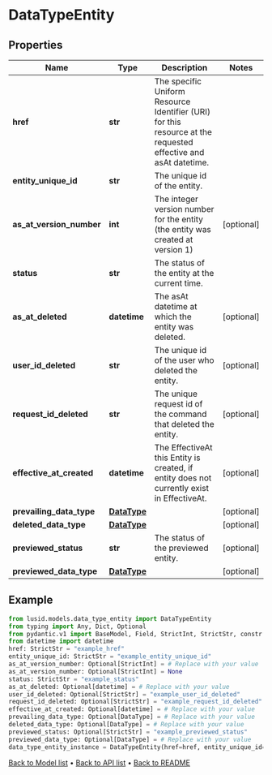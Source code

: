 # DataTypeEntity

## Properties
Name | Type | Description | Notes
------------ | ------------- | ------------- | -------------
**href** | **str** | The specific Uniform Resource Identifier (URI) for this resource at the requested effective and asAt datetime. | 
**entity_unique_id** | **str** | The unique id of the entity. | 
**as_at_version_number** | **int** | The integer version number for the entity (the entity was created at version 1) | [optional] 
**status** | **str** | The status of the entity at the current time. | 
**as_at_deleted** | **datetime** | The asAt datetime at which the entity was deleted. | [optional] 
**user_id_deleted** | **str** | The unique id of the user who deleted the entity. | [optional] 
**request_id_deleted** | **str** | The unique request id of the command that deleted the entity. | [optional] 
**effective_at_created** | **datetime** | The EffectiveAt this Entity is created, if entity does not currently exist in EffectiveAt. | [optional] 
**prevailing_data_type** | [**DataType**](DataType.md) |  | [optional] 
**deleted_data_type** | [**DataType**](DataType.md) |  | [optional] 
**previewed_status** | **str** | The status of the previewed entity. | [optional] 
**previewed_data_type** | [**DataType**](DataType.md) |  | [optional] 
## Example

```python
from lusid.models.data_type_entity import DataTypeEntity
from typing import Any, Dict, Optional
from pydantic.v1 import BaseModel, Field, StrictInt, StrictStr, constr
from datetime import datetime
href: StrictStr = "example_href"
entity_unique_id: StrictStr = "example_entity_unique_id"
as_at_version_number: Optional[StrictInt] = # Replace with your value
as_at_version_number: Optional[StrictInt] = None
status: StrictStr = "example_status"
as_at_deleted: Optional[datetime] = # Replace with your value
user_id_deleted: Optional[StrictStr] = "example_user_id_deleted"
request_id_deleted: Optional[StrictStr] = "example_request_id_deleted"
effective_at_created: Optional[datetime] = # Replace with your value
prevailing_data_type: Optional[DataType] = # Replace with your value
deleted_data_type: Optional[DataType] = # Replace with your value
previewed_status: Optional[StrictStr] = "example_previewed_status"
previewed_data_type: Optional[DataType] = # Replace with your value
data_type_entity_instance = DataTypeEntity(href=href, entity_unique_id=entity_unique_id, as_at_version_number=as_at_version_number, status=status, as_at_deleted=as_at_deleted, user_id_deleted=user_id_deleted, request_id_deleted=request_id_deleted, effective_at_created=effective_at_created, prevailing_data_type=prevailing_data_type, deleted_data_type=deleted_data_type, previewed_status=previewed_status, previewed_data_type=previewed_data_type)

```

[Back to Model list](../README.md#documentation-for-models) &#8226; [Back to API list](../README.md#documentation-for-api-endpoints) &#8226; [Back to README](../README.md)

